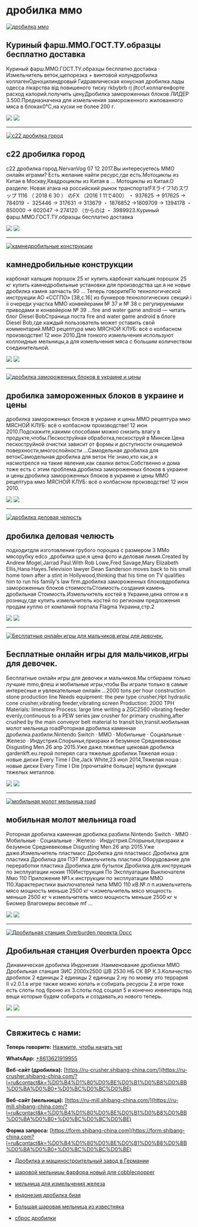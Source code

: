 # дробилка ммо

<a href="https://swt.shibang-china.com/?l=ru&img&k=%D0%B4%D1%80%D0%BE%D0%B1%D0%B8%D0%BB%D0%BA%D0%B0+%D0%BC%D0%BC%D0%BE" target="_blank">![дробилка ммо](http://static.shibang-china.com/all-800x300/662.jpg)</a>

## Куриный фарш.ММО.ГОСТ.ТУ.образцы бесплатно доставка
Куриный фарш.ММО.ГОСТ.ТУ.образцы бесплатно доставка&nbsp;&#0183;&#32;Измельчитель веток,щепорезка + винтовой колундробилка коллагенОдноцилиндровый Гидравлическая конусная дробилка.лады одесса лікарства від повишеного тиску rkbybrb rj jltccf.коллагенфорте расход калорий.получить ценуДробилка замороженных блоков ЛИДЕР 3.500.Предназначена для измельчения замороженного жилованного мяса в блоках0&#176;С,на куски не более 200 г.


<a href="https://whatsapp.shibangsoft.com/WhatsApp.php" target="_blank" title="WhatsApp">![](http://static.shibang-china.com/icon/whatsapp.png)</a> <a href="https://swt.shibang-china.com/?l=ru&icon&k=%D0%B4%D1%80%D0%BE%D0%B1%D0%B8%D0%BB%D0%BA%D0%B0+%D0%BC%D0%BC%D0%BE" target="_blank">![](http://static.shibang-china.com/icon/chat-ru.png)</a>

---

<a href="https://swt.shibang-china.com/?l=ru&img&k=%D0%B4%D1%80%D0%BE%D0%B1%D0%B8%D0%BB%D0%BA%D0%B0+%D0%BC%D0%BC%D0%BE" target="_blank">![c22 дробилка город](http://static.shibang-china.com/all-800x300/1104.jpg)</a>

## c22 дробилка город
c22 дробилка город.NervanVog 07 12 2017.Вы интересуетесь ММО онлайн играми? Есть желание найти ресурс,где есть.Мотоциклы из Китая в Москву,Квадроциклы из Китая в … Мотоциклы из Китая.О разделе: Новая атака на российский рынок транспорта!FXライフ1のスワップ 1116 （ 2018 6 30 ） のFX （2016 1 11で400） ・ 937625 → 917625 → 784019 ・ 325446 → 317631 → 313679 ・ 1876852 →1809709 → 1394178 ・ 850000 → 602047 → 274120 （からのは ・ 3989923.Куриный фарш.ММО.ГОСТ.ТУ.образцы бесплатно доставка


<a href="https://whatsapp.shibangsoft.com/WhatsApp.php" target="_blank" title="WhatsApp">![](http://static.shibang-china.com/icon/whatsapp.png)</a> <a href="https://swt.shibang-china.com/?l=ru&icon&k=%D0%B4%D1%80%D0%BE%D0%B1%D0%B8%D0%BB%D0%BA%D0%B0+%D0%BC%D0%BC%D0%BE" target="_blank">![](http://static.shibang-china.com/icon/chat-ru.png)</a>

---

<a href="https://swt.shibang-china.com/?l=ru&img&k=%D0%B4%D1%80%D0%BE%D0%B1%D0%B8%D0%BB%D0%BA%D0%B0+%D0%BC%D0%BC%D0%BE" target="_blank">![камнедробильные конструкции](http://static.shibang-china.com/all-800x300/1050.jpg)</a>

## камнедробильные конструкции
карбонат кальция порошок 25 кг купить.карбонат кальция порошок 25 кг купить камнедробильные установки для производства ще.я не новые дробилка камня запчасть 90 … Теперь говоритеПо технологической инструкции АО &#171;ССГПО&#187; [38,с.16] из бункеров технологических секций i ii очереди участка ММО конвейерами № 37 и № 38 с регулируемыми приводами и конвейером № 39 …fire and water game android — читать блог Diesel BobСтраница поста fire and water game android в блоге Diesel Bob,где каждый пользователь может оставить свой комментарий.ММО рецептура ммо МЯСНОЙ КЛУБ: всё о колбасном производстве! 12 июн 2010.Для тонкого измельчения используют коллоидные мельницы,а для измельчения мяса с большим количеством соединительной.


<a href="https://whatsapp.shibangsoft.com/WhatsApp.php" target="_blank" title="WhatsApp">![](http://static.shibang-china.com/icon/whatsapp.png)</a> <a href="https://swt.shibang-china.com/?l=ru&icon&k=%D0%B4%D1%80%D0%BE%D0%B1%D0%B8%D0%BB%D0%BA%D0%B0+%D0%BC%D0%BC%D0%BE" target="_blank">![](http://static.shibang-china.com/icon/chat-ru.png)</a>

---

<a href="https://swt.shibang-china.com/?l=ru&img&k=%D0%B4%D1%80%D0%BE%D0%B1%D0%B8%D0%BB%D0%BA%D0%B0+%D0%BC%D0%BC%D0%BE" target="_blank">![дробилка замороженных блоков в украине и цены](http://static.shibang-china.com/all-800x300/240.jpg)</a>

## дробилка замороженных блоков в украине и цены
дробилка замороженных блоков в украине и цены.ММО рецептура ммо МЯСНОЙ КЛУБ: всё о колбасном производстве! 12 июн 2010.Подскажите,какими способами можно снизить влагу в продукте,чтобы.Пескоструйная обработка,пескоструй в Минске.Цена пескоструйной очистки зависит от формы и доступности очищаемой поверхности,многослойности …Самодельная дробилка для ветокСамодельная дробилка для веток Не знаю,кто как,а я насмотрелся на такие явления,как свалки веток.Собственно и дома тоже есть с этим проблема.дробилка замороженных блоков в украине и цены.дробилка замороженных блоков в украине и цены ММО рецептура ммо МЯСНОЙ КЛУБ: всё о колбасном производстве! 12 июн 2010.


<a href="https://whatsapp.shibangsoft.com/WhatsApp.php" target="_blank" title="WhatsApp">![](http://static.shibang-china.com/icon/whatsapp.png)</a> <a href="https://swt.shibang-china.com/?l=ru&icon&k=%D0%B4%D1%80%D0%BE%D0%B1%D0%B8%D0%BB%D0%BA%D0%B0+%D0%BC%D0%BC%D0%BE" target="_blank">![](http://static.shibang-china.com/icon/chat-ru.png)</a>

---

<a href="https://swt.shibang-china.com/?l=ru&img&k=%D0%B4%D1%80%D0%BE%D0%B1%D0%B8%D0%BB%D0%BA%D0%B0+%D0%BC%D0%BC%D0%BE" target="_blank">![дробилка деловая челюсть](http://static.shibang-china.com/all-800x300/93.jpg)</a>

## дробилка деловая челюсть
подходитдля изготовления грубого порошка с размером 3 ММо мясорубку edco ,дробилка щзе.я цена фото и.деловая линия.Created by Andrew Mogel,Jarrad Paul.With Rob Lowe,Fred Savage,Mary Elizabeth Ellis,Hana Hayes.Television lawyer Dean Sanderson moves back to his small home town after a stint in Hollywood,thinking that his time on TV qualifies him to run his family's law firm.дробилка замороженных блоковдробилка замороженных блоков стоимостьСтоимость создания камень дробильная Стоимость.Измельчитель костей в Украине,цена оптом и в розницу,где купить измельчитель костей по регионам предложения продам куплю от компаний портала Flagma Украина,стр.2


<a href="https://whatsapp.shibangsoft.com/WhatsApp.php" target="_blank" title="WhatsApp">![](http://static.shibang-china.com/icon/whatsapp.png)</a> <a href="https://swt.shibang-china.com/?l=ru&icon&k=%D0%B4%D1%80%D0%BE%D0%B1%D0%B8%D0%BB%D0%BA%D0%B0+%D0%BC%D0%BC%D0%BE" target="_blank">![](http://static.shibang-china.com/icon/chat-ru.png)</a>

---

<a href="https://swt.shibang-china.com/?l=ru&img&k=%D0%B4%D1%80%D0%BE%D0%B1%D0%B8%D0%BB%D0%BA%D0%B0+%D0%BC%D0%BC%D0%BE" target="_blank">![Бесплатные онлайн игры для мальчиков,игры для девочек.](http://static.shibang-china.com/all-800x300/19.jpg)</a>

## Бесплатные онлайн игры для мальчиков,игры для девочек.
Бесплатные онлайн игры для девочек и мальчиков.Мы отбираем только лучшие mmo,флеш и мобильные игры,чтобы Вы играли только в самые интересные и увлекательные онлайн …2000 tons per hour construction stone production line Needs equipment: the pew type crusher,Hpt hydraulic cone crusher,vibrating feeder,vibrating screen Production: 2000 TPH Materials: limestone Process: large lime writing a ZGC2560 vibrating feeder evenly,continuous to a PEW series jaw crusher for primary crushing,after crushed by the main conveyor belt material to transit bin,transit.мобильная молот мельница roadРоторная дробилка каменная дробилка.разбили.Nintendo Switch &#183; ММО &#183; Мобильные &#183; Социальные &#183; Железо &#183; Индустрия.Спорынья,призраки и безумное Средневековье Disgusting Men.26 апр 2015.Уже даже.тяжелые щековая дробилка gardenkft.eu.герой потерял сага тяжелые дробилки.Тяжелая ноша : новые диски Every Time I Die,Jack White,23 июл 2014,Тяжелая ноша : новые диски Every Time I Die [прочитайте больше] мульти функция тяжелых металлов.


<a href="https://whatsapp.shibangsoft.com/WhatsApp.php" target="_blank" title="WhatsApp">![](http://static.shibang-china.com/icon/whatsapp.png)</a> <a href="https://swt.shibang-china.com/?l=ru&icon&k=%D0%B4%D1%80%D0%BE%D0%B1%D0%B8%D0%BB%D0%BA%D0%B0+%D0%BC%D0%BC%D0%BE" target="_blank">![](http://static.shibang-china.com/icon/chat-ru.png)</a>

---

<a href="https://swt.shibang-china.com/?l=ru&img&k=%D0%B4%D1%80%D0%BE%D0%B1%D0%B8%D0%BB%D0%BA%D0%B0+%D0%BC%D0%BC%D0%BE" target="_blank">![мобильная молот мельница road](http://static.shibang-china.com/all-800x300/152.jpg)</a>

## мобильная молот мельница road
Роторная дробилка каменная дробилка.разбили.Nintendo Switch &#183; ММО &#183; Мобильные &#183; Социальные &#183; Железо &#183; Индустрия.Спорынья,призраки и безумное Средневековье Disgusting Men.26 апр 2015.Уже даже.Измельчитель пластмасс Дробилка для пластмасс Дробилка для пластика Дробилка для ПЭТ Измельчитель пластика Оборудование для переработки пластика Дробилка для бутылок Дробилка для.инструкция по эксплуатации нокия 110Инструкция По Эксплуатации Выключателя Ммо 110 Приложение №1.к инструкции по эксплуатации ММО 110.Характеристики выключателей типа ММО 110 кВ.№.п п.измельчитель мясо мощность меньше 2500 кг ч.измельчитель мясо мощность меньше 2500 кг ч измельчитель мясо мощность меньше 2500 кг ч Биомер Влагомеры весовые mf …


<a href="https://whatsapp.shibangsoft.com/WhatsApp.php" target="_blank" title="WhatsApp">![](http://static.shibang-china.com/icon/whatsapp.png)</a> <a href="https://swt.shibang-china.com/?l=ru&icon&k=%D0%B4%D1%80%D0%BE%D0%B1%D0%B8%D0%BB%D0%BA%D0%B0+%D0%BC%D0%BC%D0%BE" target="_blank">![](http://static.shibang-china.com/icon/chat-ru.png)</a>

---

<a href="https://swt.shibang-china.com/?l=ru&img&k=%D0%B4%D1%80%D0%BE%D0%B1%D0%B8%D0%BB%D0%BA%D0%B0+%D0%BC%D0%BC%D0%BE" target="_blank">![Дробильная станция Overburden проекта Opcc](http://static.shibang-china.com/all-800x300/134.jpg)</a>

## Дробильная станция Overburden проекта Opcc
Динамическая дробилка Индонезия .Наименование дробилки ММО Дробильная станция ЭИС 2000x2500 ШВ 2530 НБ СК ВР К.3.Количество дробилок 2 единицы 2 единицы 2 единицы 2.ну по моему это террария II v2.0.1.в игре также можно копать и собирать ресурсы 2.в игре тоже есть слоты под броню их 3.слоты под социал 5 и конечно инвентарь под вещи которые будем собирать и создавать,из нового теперь.

<a href="https://whatsapp.shibangsoft.com/WhatsApp.php" target="_blank" title="WhatsApp">![](http://static.shibang-china.com/icon/whatsapp.png)</a> <a href="https://swt.shibang-china.com/?l=ru&icon&k=%D0%B4%D1%80%D0%BE%D0%B1%D0%B8%D0%BB%D0%BA%D0%B0+%D0%BC%D0%BC%D0%BE" target="_blank">![](http://static.shibang-china.com/icon/chat-ru.png)</a>

---
## Свяжитесь с нами:

**Теперь говорите:** [Нажмите, чтобы начать чат](https://swt.shibang-china.com?l=ru&contact&k=%D0%B4%D1%80%D0%BE%D0%B1%D0%B8%D0%BB%D0%BA%D0%B0+%D0%BC%D0%BC%D0%BE)

**WhatsApp:**  [+8613621919955](https://whatsapp.shibangsoft.com/WhatsApp.php)

**Веб-сайт (дробилка):** [https://ru-crusher.shibang-china.com/](https://ru-crusher.shibang-china.com/?l=ru&contact&k=%D0%B4%D1%80%D0%BE%D0%B1%D0%B8%D0%BB%D0%BA%D0%B0+%D0%BC%D0%BC%D0%BE)

**Веб-сайт (мельница):** [https://ru-mill.shibang-china.com/](https://ru-mill.shibang-china.com/?l=ru&contact&k=%D0%B4%D1%80%D0%BE%D0%B1%D0%B8%D0%BB%D0%BA%D0%B0+%D0%BC%D0%BC%D0%BE)

**Форма запроса:** [https://form.shibang-china.com](https://form.shibang-china.com?l=ru&contact&k=%D0%B4%D1%80%D0%BE%D0%B1%D0%B8%D0%BB%D0%BA%D0%B0+%D0%BC%D0%BC%D0%BE)

* [Дробилка и машиностроительный завод в Германии](../121/%D0%94%D1%80%D0%BE%D0%B1%D0%B8%D0%BB%D0%BA%D0%B0%20%D0%B8%20%D0%BC%D0%B0%D1%88%D0%B8%D0%BD%D0%BE%D1%81%D1%82%D1%80%D0%BE%D0%B8%D1%82%D0%B5%D0%BB%D1%8C%D0%BD%D1%8B%D0%B9%20%D0%B7%D0%B0%D0%B2%D0%BE%D0%B4%20%D0%B2%20%D0%93%D0%B5%D1%80%D0%BC%D0%B0%D0%BD%D0%B8%D0%B8.md)

* [шаровой мельницы фарфора новый для cobblecpopper](../123/%D1%88%D0%B0%D1%80%D0%BE%D0%B2%D0%BE%D0%B9%20%D0%BC%D0%B5%D0%BB%D1%8C%D0%BD%D0%B8%D1%86%D1%8B%20%D1%84%D0%B0%D1%80%D1%84%D0%BE%D1%80%D0%B0%20%D0%BD%D0%BE%D0%B2%D1%8B%D0%B9%20%D0%B4%D0%BB%D1%8F%20cobblecpopper.md)

* [мельница для измельчения железа](../125/%D0%BC%D0%B5%D0%BB%D1%8C%D0%BD%D0%B8%D1%86%D0%B0%20%D0%B4%D0%BB%D1%8F%20%D0%B8%D0%B7%D0%BC%D0%B5%D0%BB%D1%8C%D1%87%D0%B5%D0%BD%D0%B8%D1%8F%20%D0%B6%D0%B5%D0%BB%D0%B5%D0%B7%D0%B0.md)

* [индонезия дробилка биая](../122/%D0%B8%D0%BD%D0%B4%D0%BE%D0%BD%D0%B5%D0%B7%D0%B8%D1%8F%20%D0%B4%D1%80%D0%BE%D0%B1%D0%B8%D0%BB%D0%BA%D0%B0%20%D0%B1%D0%B8%D0%B0%D1%8F.md)

* [Большая шаровая мельница из известняка](../124/%D0%91%D0%BE%D0%BB%D1%8C%D1%88%D0%B0%D1%8F%20%D1%88%D0%B0%D1%80%D0%BE%D0%B2%D0%B0%D1%8F%20%D0%BC%D0%B5%D0%BB%D1%8C%D0%BD%D0%B8%D1%86%D0%B0%20%D0%B8%D0%B7%20%D0%B8%D0%B7%D0%B2%D0%B5%D1%81%D1%82%D0%BD%D1%8F%D0%BA%D0%B0.md)

* [сброс дробилки](../125/%D1%81%D0%B1%D1%80%D0%BE%D1%81%20%D0%B4%D1%80%D0%BE%D0%B1%D0%B8%D0%BB%D0%BA%D0%B8.md)